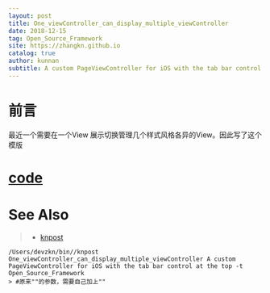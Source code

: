 ```yaml
---
layout: post
title: One_viewController_can_display_multiple_viewController
date: 2018-12-15
tag: Open_Source_Framework
site: https://zhangkn.github.io
catalog: true
author: kunnan
subtitle: A custom PageViewController for iOS with the tab bar control at the top
---
```






# 前言



最近一个需要在一个View 展示切换管理几个样式风格各异的View。因此写了这个模版



#  [code ](https://github.com/zhangkn/KNSegmentedViewControllers)







# See Also 

>* [knpost](https://github.com/zhangkn/KNBin/blob/master/knpost) 
>
```
/Users/devzkn/bin//knpost One_viewController_can_display_multiple_viewController A custom PageViewController for iOS with the tab bar control at the top -t Open_Source_Framework
> #原来""的参数，需要自己加上""
```

